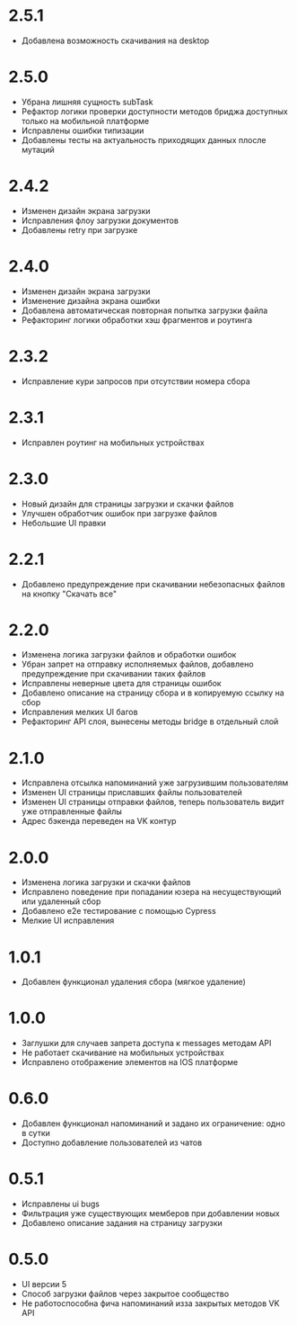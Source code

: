 # 2.5.1

- Добавлена возможность скачивания на desktop

# 2.5.0

- Убрана лишняя сущность subTask
- Рефактор логики проверки доступности методов бриджа доступных только на мобильной платформе
- Исправлены ошибки типизации
- Добавлены тесты на актуальность приходящих данных плосле мутаций

# 2.4.2

- Изменен дизайн экрана загрузки
- Исправления флоу загрузки документов
- Добавлены retry при загрузке

# 2.4.0

- Изменен дизайн экрана загрузки
- Изменение дизайна экрана ошибки
- Добавлена автоматическая повторная попытка загрузки файла
- Рефакторинг логики обработки хэш фрагментов и роутинга

# 2.3.2

- Исправление кури запросов при отсутствии номера сбора

# 2.3.1

- Исправлен роутинг на мобильных устройствах

# 2.3.0

- Новый дизайн для страницы загрузки и скачки файлов
- Улучшен обработчик ошибок при загрузке файлов
- Небольшие UI правки

# 2.2.1

- Добавлено предупреждение при скачивании небезопасных файлов на кнопку "Скачать все"

# 2.2.0

- Изменена логика загрузки файлов и обработки ошибок
- Убран запрет на отправку исполняемых файлов, добавлено предупреждение при скачивании таких файлов
- Исправлены неверные цвета для страницы ошибок
- Добавлено описание на страницу сбора и в копируемую ссылку на сбор
- Исправления мелких UI багов
- Рефакторинг API слоя, вынесены методы bridge в отдельный слой

# 2.1.0

- Исправлена отсылка напоминаний уже загрузившим пользователям
- Изменен UI страницы приславших файлы пользователей
- Изменен UI страницы отправки файлов, теперь пользователь видит уже отправленные файлы
- Адрес бэкенда переведен на VK контур

# 2.0.0

- Изменена логика загрузки и скачки файлов
- Исправлено поведение при попадании юзера на несуществующий или удаленный сбор
- Добавлено e2e тестирование с помощью Cypress
- Мелкие UI исправления

# 1.0.1

- Добавлен функционал удаления сбора (мягкое удаление)

# 1.0.0

- Заглушки для случаев запрета доступа к messages методам API 
- Не работает скачивание на мобильных устройствах
- Исправлено отображение элементов на IOS платформе

# 0.6.0

- Добавлен функционал напоминаний и задано их ограничение: одно в сутки
- Доступно добавление пользователей из чатов

# 0.5.1

- Исправлены ui bugs
- Фильтрация уже существующих мемберов при добавлении новых
- Добавлено описание задания на страницу загрузки

# 0.5.0

- UI версии 5
- Способ загрузки файлов через закрытое сообщество
- Не работоспособна фича напоминаний изза закрытых методов VK API